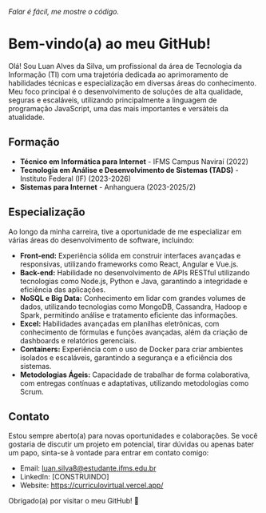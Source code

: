 <i>Falar é fácil, me mostre o código.</i>

# Bem-vindo(a) ao meu GitHub!

Olá! Sou Luan Alves da Silva, um profissional da área de Tecnologia da Informação (TI) com uma trajetória dedicada ao aprimoramento de habilidades técnicas e especialização em diversas áreas do conhecimento. Meu foco principal é o desenvolvimento de soluções de alta qualidade, seguras e escaláveis, utilizando principalmente a linguagem de programação JavaScript, uma das mais importantes e versáteis da atualidade.

## Formação

- **Técnico em Informática para Internet** - IFMS Campus Naviraí (2022)
- **Tecnologia em Análise e Desenvolvimento de Sistemas (TADS)** - Instituto Federal (IF) (2023-2026)
- **Sistemas para Internet** - Anhanguera (2023-2025/2)

## Especialização

Ao longo da minha carreira, tive a oportunidade de me especializar em várias áreas do desenvolvimento de software, incluindo:

- **Front-end:** Experiência sólida em construir interfaces avançadas e responsivas, utilizando frameworks como React, Angular e Vue.js.
- **Back-end:** Habilidade no desenvolvimento de APIs RESTful utilizando tecnologias como Node.js, Python e Java, garantindo a integridade e eficiência das aplicações.
- **NoSQL e Big Data:** Conhecimento em lidar com grandes volumes de dados, utilizando tecnologias como MongoDB, Cassandra, Hadoop e Spark, permitindo análise e tratamento eficiente das informações.
- **Excel:** Habilidades avançadas em planilhas eletrônicas, com conhecimento de fórmulas e funções avançadas, além da criação de dashboards e relatórios gerenciais.
- **Containers:** Experiência com o uso de Docker para criar ambientes isolados e escaláveis, garantindo a segurança e a eficiência dos sistemas.
- **Metodologias Ágeis:** Capacidade de trabalhar de forma colaborativa, com entregas contínuas e adaptativas, utilizando metodologias como Scrum.

## Contato

Estou sempre aberto(a) para novas oportunidades e colaborações. Se você gostaria de discutir um projeto em potencial, tirar dúvidas ou apenas bater um papo, sinta-se à vontade para entrar em contato comigo:

- Email: luan.silva8@estudante.ifms.edu.br
- LinkedIn: [CONSTRUINDO]
- Website: https://curriculovirtual.vercel.app/

Obrigado(a) por visitar o meu GitHub! :rocket:
